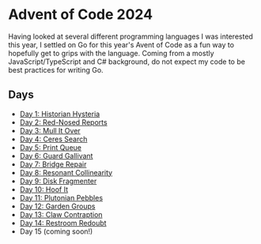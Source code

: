 # Advent of Code 2024

Having looked at several different programming languages I was interested this year, I settled on Go for this year's Avent of Code as a fun way to hopefully get to grips with the language. Coming from a mostly JavaScript/TypeScript and C# background, do not expect my code to be best practices for writing Go.

## Days
* [Day 1: Historian Hysteria](./day01/day01.go)
* [Day 2: Red-Nosed Reports](./day02/day02.go)
* [Day 3: Mull It Over](./day03/day03.go)
* [Day 4: Ceres Search](./day04/day04.go)
* [Day 5: Print Queue](./day05/day05.go)
* [Day 6: Guard Gallivant](./day06/day06.go)
* [Day 7: Bridge Repair](./day07/day07.go)
* [Day 8: Resonant Collinearity](./day08/day08.go)
* [Day 9: Disk Fragmenter](./day09/day09.go)
* [Day 10: Hoof It](./day10/day10.go)
* [Day 11: Plutonian Pebbles](./day11/day11.go)
* [Day 12: Garden Groups](./day12/day12.go)
* [Day 13: Claw Contraption](./day13/day13.go)
* [Day 14: Restroom Redoubt](./day14/day14.go)
* Day 15 (coming soon!)
